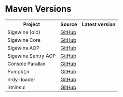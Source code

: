 # Maven Versions

<table>
    <tr>
        <th>Project</th>
        <th>Source</th>
        <th>Latest version</th>
    </tr>
    <tr>
        <td>Sigewine (old)</td>
        <td><a href="https://github.com/iwakura-enterprises/sigewine">GitHub</a></td>
        <td><a id="sigewine_version" href="https://central.sonatype.com/artifact/enterprises.iwakura/sigewine"><img src="https://maven-badges.sml.io/sonatype-central/enterprises.iwakura/sigewine/badge.png?style=for-the-badge" alt=""></img></a></td>
    </tr>
    <tr>
        <td>Sigewine Core</td>
        <td><a href="https://github.com/iwakura-enterprises/sigewine">GitHub</a></td>
        <td><a id="sigewine_core_version" href="https://central.sonatype.com/artifact/enterprises.iwakura/sigewine-core"><img src="https://maven-badges.sml.io/sonatype-central/enterprises.iwakura/sigewine-core/badge.png?style=for-the-badge" alt=""></img></a></td>
    </tr>
    <tr>
        <td>Sigewine AOP</td>
        <td><a href="https://github.com/iwakura-enterprises/sigewine">GitHub</a></td>
        <td><a id="sigewine_aop_version" href="https://central.sonatype.com/artifact/enterprises.iwakura/sigewine-aop"><img src="https://maven-badges.sml.io/sonatype-central/enterprises.iwakura/sigewine-aop/badge.png?style=for-the-badge" alt=""></img></a></td>
    </tr>
    <tr>
        <td>Sigewine Sentry AOP</td>
        <td><a href="https://github.com/iwakura-enterprises/sigewine">GitHub</a></td>
        <td><a id="sigewine_aop_sentry_version" href="https://central.sonatype.com/artifact/enterprises.iwakura/sigewine-aop-sentry"><img src="https://maven-badges.sml.io/sonatype-central/enterprises.iwakura/sigewine-aop-sentry/badge.png?style=for-the-badge" alt=""></img></a></td>
    </tr>
    <tr>
        <td>Console Parallax</td>
        <td><a href="https://github.com/lilmayu/console-parallax">GitHub</a></td>
        <td><a id="console_parallax_version" href="https://central.sonatype.com/artifact/dev.mayuna/console-parallax"><img src="https://maven-badges.sml.io/sonatype-central/dev.mayuna/console-parallax/badge.png?style=for-the-badge" alt=""></img></a></td>
    </tr>
    <tr>
        <td>Pumpk1n</td>
        <td><a href="https://github.com/lilmayu/pumpk1n">GitHub</a></td>
        <td><a id="pumpk1n_version" href="https://central.sonatype.com/artifact/dev.mayuna/pumpk1n"><img src="https://maven-badges.sml.io/sonatype-central/dev.mayuna/pumpk1n/badge.png?style=for-the-badge" alt=""></img></a></td>
    </tr>
    <tr>
        <td>nrdy-loader</td>
        <td><a href="https://github.com/lilmayu/nrdy-loader">GitHub</a></td>
        <td><a id="nrdy-loader_version" href="https://central.sonatype.com/artifact/dev.mayuna/nrdy-loader"><img src="https://maven-badges.sml.io/sonatype-central/dev.mayuna/nrdy-loader/badge.png?style=for-the-badge" alt=""></img></a></td>
    </tr>
    <tr>
        <td>irminsul</td>
        <td><a href="https://github.com/iwakura-enterprises/irminsul">GitHub</a></td>
        <td><a id="irminsul_version" href="https://central.sonatype.com/artifact/enterprises.iwakura/irminsul"><img src="https://maven-badges.sml.io/sonatype-central/enterprises.iwakura/irminsul/badge.png?style=for-the-badge" alt=""></img></a></td>
    </tr>
</table>
